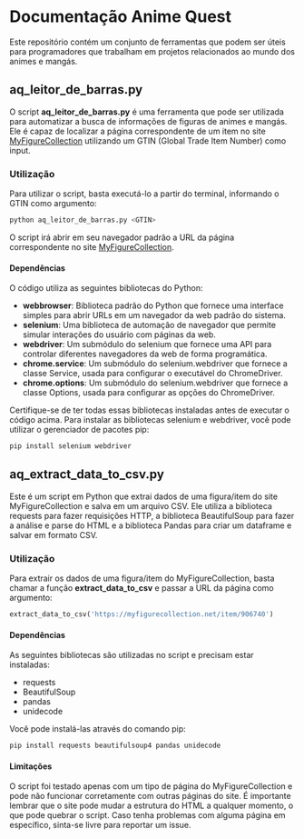 # Documentação Anime Quest
Este repositório contém um conjunto de ferramentas que podem ser úteis para programadores que trabalham em projetos relacionados ao mundo dos animes e mangás.


## aq_leitor_de_barras.py
O script **aq_leitor_de_barras.py** é uma ferramenta que pode ser utilizada para automatizar a busca de informações de figuras de animes e mangás. Ele é capaz de localizar a página correspondente de um item no site [MyFigureCollection](https://myfigurecollection.net/) utilizando um GTIN (Global Trade Item Number) como input.

### Utilização
Para utilizar o script, basta executá-lo a partir do terminal, informando o GTIN como argumento:
```py
python aq_leitor_de_barras.py <GTIN>
```
O script irá abrir em seu navegador padrão a URL da página correspondente no site [MyFigureCollection](https://myfigurecollection.net/).
#### Dependências
O código utiliza as seguintes bibliotecas do Python:
- **webbrowser**: Biblioteca padrão do Python que fornece uma interface simples para abrir URLs em um navegador da web padrão do sistema.
- **selenium**: Uma biblioteca de automação de navegador que permite simular interações do usuário com páginas da web.
- **webdriver**: Um submódulo do selenium que fornece uma API para controlar diferentes navegadores da web de forma programática.
- **chrome.service**: Um submódulo do selenium.webdriver que fornece a classe Service, usada para configurar o executável do ChromeDriver.
- **chrome.options**: Um submódulo do selenium.webdriver que fornece a classe Options, usada para configurar as opções do ChromeDriver.

Certifique-se de ter todas essas bibliotecas instaladas antes de executar o código acima. Para instalar as bibliotecas selenium e webdriver, você pode utilizar o gerenciador de pacotes pip:
```py
pip install selenium webdriver
```


## aq_extract_data_to_csv.py
Este é um script em Python que extrai dados de uma figura/item do site MyFigureCollection e salva em um arquivo CSV. Ele utiliza a biblioteca requests para fazer requisições HTTP, a biblioteca BeautifulSoup para fazer a análise e parse do HTML e a biblioteca Pandas para criar um dataframe e salvar em formato CSV.

### Utilização
Para extrair os dados de uma figura/item do MyFigureCollection, basta chamar a função **extract_data_to_csv** e passar a URL da página como argumento:
```py
extract_data_to_csv('https://myfigurecollection.net/item/906740')
```

#### Dependências
As seguintes bibliotecas são utilizadas no script e precisam estar instaladas:
- requests
- BeautifulSoup
- pandas
- unidecode

Você pode instalá-las através do comando pip:
```py
pip install requests beautifulsoup4 pandas unidecode
```
#### Limitações
O script foi testado apenas com um tipo de página do MyFigureCollection e pode não funcionar corretamente com outras páginas do site. É importante lembrar que o site pode mudar a estrutura do HTML a qualquer momento, o que pode quebrar o script. Caso tenha problemas com alguma página em específico, sinta-se livre para reportar um issue.




